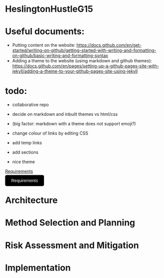 # HeslingtonHustleG15

# Useful documents:
- Putting content on the website:
https://docs.github.com/en/get-started/writing-on-github/getting-started-with-writing-and-formatting-on-github/basic-writing-and-formatting-syntax
- Adding a theme to the website (using markdown and github themes):
https://docs.github.com/en/pages/setting-up-a-github-pages-site-with-jekyll/adding-a-theme-to-your-github-pages-site-using-jekyll

# todo:
- collaborative repo
- decide on markdown and inbuilt themes vs html/css
 - (big factor: markdown with a theme does not support emoji?)
 - change colour of links by editing CSS

- add temp links
- add sections
- nice theme

[Requirements](https://lukehcjackson.github.io/HeslingtonHustleG15/docs/requirements.pdf)

<a href="https://lukehcjackson.github.io/HeslingtonHustleG15/docs/requirements.pdf" style="background-color: black; color: white; padding: 10px 20px; text-decoration: none; border-radius: 5px; font-family: sans-serif;">Requirements</a>




# Architecture

# Method Selection and Planning

# Risk Assessment and Mitigation

# Implementation
